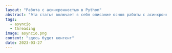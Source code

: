 ```yaml
---
layout: "Работа с асинхронностью в Python"
abstract: "Эта статья включает в себя описание основ работы с асинхронностью в Python, таких как использование asyncio и создание асинхронных приложений"
tags: 
  - asyncio
  - threading
image: asyncio.png
content: "здесь будет контент"
date: 2023-03-27
---
```

